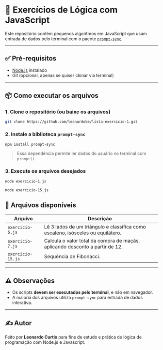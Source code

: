 # 🧠 Exercícios de Lógica com JavaScript

Este repositório contém pequenos algoritmos em JavaScript que usam entrada de dados pelo terminal com o pacote [`prompt-sync`](https://www.npmjs.com/package/prompt-sync).

---

## ✅ Pré-requisitos

- [Node.js](https://nodejs.org/) instalado
- Git (opcional, apenas se quiser clonar via terminal)

---

## 📦 Como executar os arquivos

### 1. Clone o repositório (ou baixe os arquivos)

```bash
git clone https://github.com/leonardobe/lista-exercicio-1.git
```

### 2. Instale a biblioteca `prompt-sync`

```bash
npm install prompt-sync
```

> Essa dependência permite ler dados do usuário no terminal com `prompt()`.

### 3. Execute os arquivos desejados

```bash
node exercicio-1.js
```

```bash
node exercicio-15.js
```

## 📂 Arquivos disponíveis

| Arquivo               | Descrição                                                                       |
|-----------------------|---------------------------------------------------------------------------------|
| `exercicio-6.js`      | Lê 3 lados de um triângulo e classifica como escaleno, isósceles ou equilátero. |
| `exercicio-7.js`      | Calcula o valor total da compra de maçãs, aplicando desconto a partir de 12.    |
| `exercicio-15.js`     | Sequência de Fibonacci.                                                         |

---

## ⚠️ Observações

- Os scripts **devem ser executados pelo terminal**, e não em navegador.
-  A maioria dos arquivos utiliza `prompt-sync` para entrada de dados interativa.

---

## ✍️ Autor

Feito por **Leonardo Curtis** para fins de estudo e prática de lógica de programação com Node.js e Javascript.
